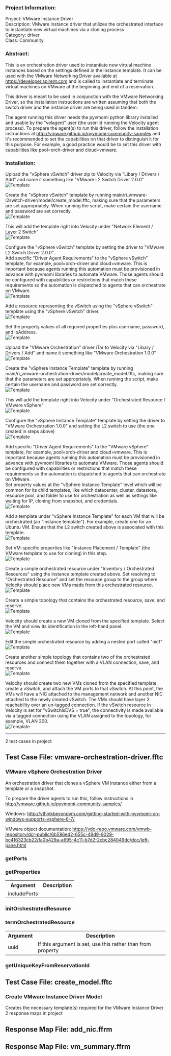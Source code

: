 ### Project Information:
Project: VMware Instance Driver  
Description: VMware instance driver that utilizes the orchestrated interface to instantiate new virtual machines via a cloning process  
Category: driver    
Class: Community    
  
### Abstract:  
  
This is an orchestration driver used to instantiate new virtual machine instances based on the settings defined in the instance template. It can be used with the VMware Networking Driver available at https://developer.spirent.com and is called to instantiate and terminate virtual machines on VMware at the beginning and end of a reservation.   
  
This driver is meant to be used in conjunction with the VMware Networking Driver, so the installation instructions are written assuming that both the switch driver and the instance driver are being used in tandem.  
  
The agent running this driver needs the pyvmomi python library installed and usable by the "velagent" user (the user-id running the Velocity agent process). To prepare the agent(s) to run this driver, follow the installation instructions at http://vmware.github.io/pyvmomi-community-samples and it's recommended to set the capabilities on that driver to distinguish it for this purpose. For example, a good practice would be to set this driver with capabilities like pool=orch-driver and cloud=vmware.  
  
  
### Installation:  
    
Upload the "vSphere vSwitch" driver zip to Velocity via "Libary / Drivers / Add" and name it something like "VMware L2 Switch Driver 2.0.0"  
![Template](documentation/l2.driver.upload.png)  
  
Create the "vSphere vSwitch" template by running main/ri_vmware-l2switch-driver/model/create_model.fftc, making sure that the parameters are set appropriately. When running the script, make certain the username and password are set correctly.  
![Template](documentation/vel.password1.png)  
  
This will add the template right into Velocity under "Network Element / Layer 2 Switch"  
![Template](documentation/l2.template.added.png)  
  
Configure the "vSphere vSwitch" template by setting the driver to "VMware L2 Switch Driver 2.0.0".  
Add specific "Driver Agent Requirements" to the "vSphere vSwitch" template, for example, pool=orch-driver and cloud=vmware. This is important because agents running this automation must be provisioned in advance with pyvmomi libraries to automate VMware. Those agents should be configured with capabilities or restrictions that match these requirements so the automation is dispatched to agents that can orchestrate on VMware.  
![Template](documentation/l2.template.requirements.png)  
  
Add a resource representing the vSwitch using the "vSphere vSwitch" template using the "vSphere vSwitch" driver.  
![Template](documentation/new.l2.resource.1.png)  
  
Set the property values of all required properties plus username, password, and ipAddress.  
![Template](documentation/new.l2.resource.2.png)  
  
Upload the "VMware Orchestration" driver iTar to Velocity via "Libary / Drivers / Add" and name it something like "VMware Orchestration 1.0.0"  
![Template](documentation/instance.driver.upload.png)  
  
Create the "vSphere Instance Template" template by running main/ri_vmware-orchestration-driver/model/create_model.fftc, making sure that the parameters are set appropriately. When running the script, make certain the username and password are set correctly.  
![Template](documentation/vel.password2.png)  
  
This will add the template right into Velocity under "Orchestrated Resource / VMware vSphere"  
![Template](documentation/instance.template.added.png)  
  
Configure the "vSphere Instance Template" template by setting the driver to "VMware Orchestration 1.0.0" and setting the L2 switch to use (the one created in steps above)  
![Template](documentation/config.instance.template.1.png)  
  
Add specific "Driver Agent Requirements" to the "VMware vSphere" template, for example, pool=orch-driver and cloud=vmware. This is important because agents running this automation must be provisioned in advance with pyvmomi libraries to automate VMware. Those agents should be configured with capabilities or restrictions that match these requirements so the automation is dispatched to agents that can orchestrate on VMware.  
Set property values at the "vSphere Instance Template" level which will be common for its child templates, like which datacenter, cluster, datastore, resource pool, and folder to use for orchestration as well as settings like waiting for IP, cloning from snapshot, and credentials.  
![Template](documentation/config.instance.template.2.png)  
  
Add a template under "vSphere Instance Template" for each VM that will be orchestrated (an "instance template"). For example, create one for an Ubuntu VM. Ensure that the L2 switch created above is associated with this template.  
![Template](documentation/ubuntu.instance.1.png)  
  
Set VM-specific properties like "Instance Placement / Template" (the VMware template to use for cloning) in this step.  
![Template](documentation/ubuntu.instance.2.png)  
  
Create a simple orchestrated resource under "Inventory / Orchestrated Resources" using the instance template created above. Set resolving to "Orchestrated Resource" and set the resource group to the group where Velocity should place new VMs made from this orchestrated resource.  
![Template](documentation/new.orch.1.png)  
  
Create a simple topology that contains the orchestrated resource, save, and reserve.   
![Template](documentation/simple.topo.1.png)  
  
Velocity should create a new VM cloned from the specified template. Select the VM and view its identification in the left-hand panel.  
![Template](documentation/simple.res.1.png)  
  
Edit the simple orchestrated resource by adding a nested port called "nic1"  
![Template](documentation/nic1.png)  
  
Create another simple topology that contains two of the orchestrated resources and connect them together with a VLAN connection, save, and reserve.  
![Template](documentation/simple.topo.2.png)  
  
Velocity should create two new VMs cloned from the specified template, create a vSwitch, and attach the VM ports to that vSwitch. At this point, the VMs will have a NIC attached to the management network and another NIC attached to the newly created vSwitch. The VMs should have layer 2 reachability over an un-tagged connection. If the vSwitch resource in Velocity is set for "vSwitchIsDVS = true", the connectivity is made available via a tagged connection using the VLAN assigned to the topology, for example, VLAN 200.   
![Template](documentation/simple.res.2.png)  

 ----
2 test cases in project
## Test Case File: vmware-orchestration-driver.fftc
### VMware vSphere Orchestration Driver
An orchestration driver that clones a vSphere VM instance either from a template or a snapshot.

To prepare the driver agents to run this, follow instructions in http://vmware.github.io/pyvmomi-community-samples/

Windows: http://vthinkbeyondvm.com/getting-started-with-pyvmomi-on-windows-supports-vsphere-6-7/

VMware object documentation: https://vdc-repo.vmware.com/vmwb-repository/dcr-public/6b586ed2-655c-49d9-9029-bc416323cb22/fa0b429a-a695-4c11-b7d2-2cbc284049dc/doc/left-pane.html

### getPorts
### getProperties
<table><tr><th>Argument</th><th>Description</th></tr>
<tr><td>includePorts</td><tr></tr></table>

### initOrchestratedResource
### termOrchestratedResource
<table><tr><th>Argument</th><th>Description</th></tr>
<tr><td>uuid</td><td>If this argument is set, use this rather than from property</tr></td></table>

### getUniqueKeyFromReservationId
## Test Case File: create_model.fftc
### Create VMware Instance Driver Model
Creates the necessary template(s) required for the VMware Instance Driver
2 response maps in project
## Response Map File: add_nic.ffrm
## Response Map File: vm_summary.ffrm